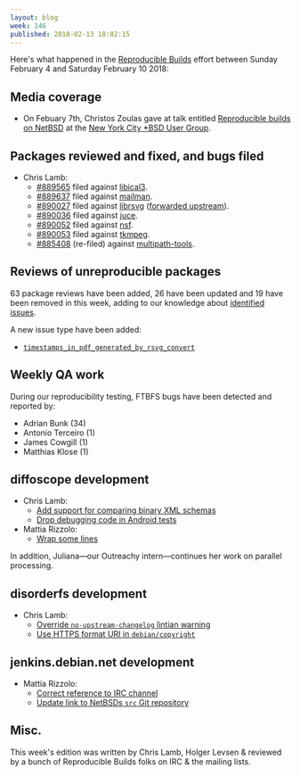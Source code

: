 ```yaml
---
layout: blog
week: 146
published: 2018-02-13 18:02:15
---
```


Here's what happened in the [Reproducible Builds](https://reproducible-builds.org) effort between Sunday February 4 and Saturday February 10 2018:

Media coverage
--------------

* On Febuary 7th, Christos Zoulas gave at talk entitled [Reproducible builds on NetBSD](http://www.nycbug.org/index.cgi?action=view&id=10657) at the [New York City \*BSD User Group](http://www.nycbug.org/).


Packages reviewed and fixed, and bugs filed
-------------------------------------------

* Chris Lamb:
    * [#889565](https://bugs.debian.org/889565) filed against [libical3](https://tracker.debian.org/pkg/libical3).
    * [#889637](https://bugs.debian.org/889637) filed against [mailman](https://tracker.debian.org/pkg/mailman).
    * [#890027](https://bugs.debian.org/890027) filed against [librsvg](https://tracker.debian.org/pkg/librsvg) ([forwarded upstream](https://gitlab.gnome.org/GNOME/librsvg/merge_requests/10)).
    * [#890036](https://bugs.debian.org/890036) filed against [juce](https://tracker.debian.org/pkg/juce).
    * [#890052](https://bugs.debian.org/890052) filed against [nsf](https://tracker.debian.org/pkg/nsf).
    * [#890053](https://bugs.debian.org/890053) filed against [tkmpeg](https://tracker.debian.org/pkg/tkmpeg).
    * [#885408](https://bugs.debian.org/885408) (re-filed) against [multipath-tools](https://tracker.debian.org/pkg/multipath-tools).


Reviews of unreproducible packages
----------------------------------

63 package reviews have been added, 26 have been updated and 19 have been removed in this week,
adding to our knowledge about [identified issues](https://tests.reproducible-builds.org/debian/index_issues.html).

A new issue type have been added:

* [`timestamps_in_pdf_generated_by_rsvg_convert`](https://salsa.debian.org/reproducible-builds/reproducible-notes/commit/5e8bac75)

Weekly QA work
--------------

During our reproducibility testing, FTBFS bugs have been detected and reported by:

 - Adrian Bunk (34)
 - Antonio Terceiro (1)
 - James Cowgill (1)
 - Matthias Klose (1)


diffoscope development
----------------------

- Chris Lamb:
    - [Add support for comparing binary XML schemas](https://salsa.debian.org/reproducible-builds/diffoscope/commit/c1e29ac)
    - [Drop debugging code in Android tests](https://salsa.debian.org/reproducible-builds/diffoscope/commit/2bf2f0f)
- Mattia Rizzolo:
    - [Wrap some lines](https://salsa.debian.org/reproducible-builds/diffoscope/commit/b7332b6)

In addition, Juliana—our Outreachy intern—continues her work on parallel processing.


disorderfs development
----------------------

- Chris Lamb:
    - [Override `no-upstream-changelog` lintian warning](https://salsa.debian.org/reproducible-builds/disorderfs.git/commit/?id=e98218f)
    - [Use HTTPS format URI in `debian/copyright`](https://salsa.debian.org/reproducible-builds/disorderfs.git/commit/?id=cb394cd)


jenkins.debian.net development
------------------------------

- Mattia Rizzolo:
    - [Correct reference to IRC channel](https://anonscm.debian.org/git/qa/jenkins.debian.net.git/commit/?id=8eb3c2d1)
    - [Update link to NetBSDs `src` Git repository](https://anonscm.debian.org/git/qa/jenkins.debian.net.git/commit/?id=a13fee6a)


Misc.
-----

This week's edition was written by Chris Lamb, Holger Levsen & reviewed by a bunch of Reproducible Builds folks on IRC & the mailing lists.
